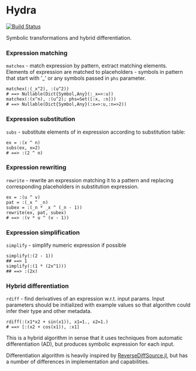 # Hydra

[![Build Status](https://travis-ci.org/dfdx/Hydra.jl.svg?branch=master)](https://travis-ci.org/dfdx/Hydra.jl)

Symbolic transformations and hybrid differentiation.

### Expression matching

`matchex` - match expression by pattern, extract matching elements.
Elements of expression are matched to placeholders - symbols in pattern
that start with '_' or any symbols passed in `phs` parameter.

```
matchex(:(_x^2), :(u^2))
# ==> Nullable(Dict{Symbol,Any}(:_x=>:u))
matchex(:(x^n), :(u^2); phs=Set([:x, :n]))
# ==> Nullable(Dict{Symbol,Any}(:x=>:u,:n=>2))
```


### Expression substitution

`subs` - substitute elements of in expression according to substitution table:

```
ex = :(x ^ n)
subs(ex, x=2)
# ==> :(2 ^ n)
```

### Expression rewriting

`rewrite` - rewrite an expression matching it to a pattern and replacing
corresponding placeholders in substitution expression. 

```
ex = :(u ^ v)
pat = :(_x ^ _n)
subex = :(_n * _x ^ (_n - 1))
rewrite(ex, pat, subex)
# ==> :(v * u ^ (v - 1))
```

### Expression simplification

`simplify` - simplify numeric expression if possible

```
simplify(:(2 - 1))
## ==> 1
simplify(:(1 * (2x^1)))
## ==> :(2x)
```

### Hybrid differentiation

`rdiff` - find derivatives of an expression w.r.t. input params. Input parameters
should be initialized with example values so that algorithm could infer their type
and other metadata.

```
rdiff(:(x1*x2 + sin(x1)), x1=1., x2=1.)
# ==> [:(x2 + cos(x1)), :x1]
```

This is a hybrid algorithm in sense that it uses techniques from
automatic differentiation (AD), but produces symbolic expression for each input.

Differentiation algorithm is heavily inspired by [ReverseDiffSource.jl][1],
but has a number of differences in implementation and capabilities.



[1]: https://github.com/JuliaDiff/ReverseDiffSource.jl